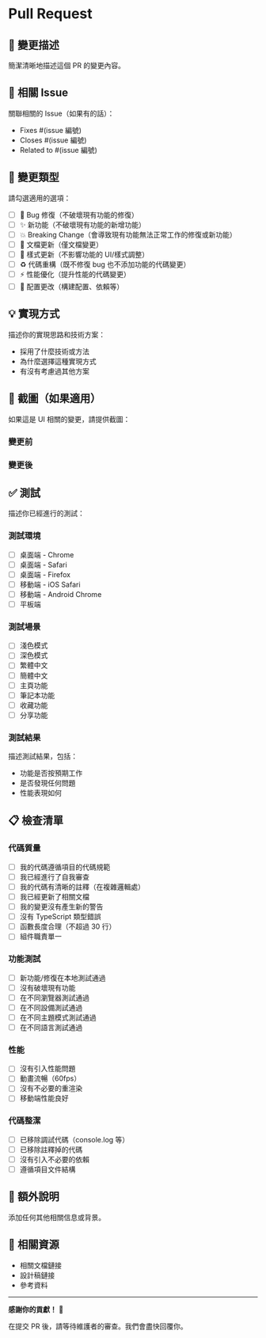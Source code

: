 # Pull Request

## 📝 變更描述

簡潔清晰地描述這個 PR 的變更內容。

## 🎯 相關 Issue

關聯相關的 Issue（如果有的話）：

-   Fixes #(issue 編號)
-   Closes #(issue 編號)
-   Related to #(issue 編號)

## 🔧 變更類型

請勾選適用的選項：

-   [ ] 🐛 Bug 修復（不破壞現有功能的修復）
-   [ ] ✨ 新功能（不破壞現有功能的新增功能）
-   [ ] 💥 Breaking Change（會導致現有功能無法正常工作的修復或新功能）
-   [ ] 📝 文檔更新（僅文檔變更）
-   [ ] 🎨 樣式更新（不影響功能的 UI/樣式調整）
-   [ ] ♻️ 代碼重構（既不修復 bug 也不添加功能的代碼變更）
-   [ ] ⚡ 性能優化（提升性能的代碼變更）
-   [ ] 🔧 配置更改（構建配置、依賴等）

## 💡 實現方式

描述你的實現思路和技術方案：

-   採用了什麼技術或方法
-   為什麼選擇這種實現方式
-   有沒有考慮過其他方案

## 📸 截圖（如果適用）

如果這是 UI 相關的變更，請提供截圖：

### 變更前

<!-- 添加變更前的截圖 -->

### 變更後

<!-- 添加變更後的截圖 -->

## ✅ 測試

描述你已經進行的測試：

### 測試環境

-   [ ] 桌面端 - Chrome
-   [ ] 桌面端 - Safari
-   [ ] 桌面端 - Firefox
-   [ ] 移動端 - iOS Safari
-   [ ] 移動端 - Android Chrome
-   [ ] 平板端

### 測試場景

-   [ ] 淺色模式
-   [ ] 深色模式
-   [ ] 繁體中文
-   [ ] 簡體中文
-   [ ] 主頁功能
-   [ ] 筆記本功能
-   [ ] 收藏功能
-   [ ] 分享功能

### 測試結果

描述測試結果，包括：

-   功能是否按預期工作
-   是否發現任何問題
-   性能表現如何

## 📋 檢查清單

### 代碼質量

-   [ ] 我的代碼遵循項目的代碼規範
-   [ ] 我已經進行了自我審查
-   [ ] 我的代碼有清晰的註釋（在複雜邏輯處）
-   [ ] 我已經更新了相關文檔
-   [ ] 我的變更沒有產生新的警告
-   [ ] 沒有 TypeScript 類型錯誤
-   [ ] 函數長度合理（不超過 30 行）
-   [ ] 組件職責單一

### 功能測試

-   [ ] 新功能/修復在本地測試通過
-   [ ] 沒有破壞現有功能
-   [ ] 在不同瀏覽器測試通過
-   [ ] 在不同設備測試通過
-   [ ] 在不同主題模式測試通過
-   [ ] 在不同語言測試通過

### 性能

-   [ ] 沒有引入性能問題
-   [ ] 動畫流暢（60fps）
-   [ ] 沒有不必要的重渲染
-   [ ] 移動端性能良好

### 代碼整潔

-   [ ] 已移除調試代碼（console.log 等）
-   [ ] 已移除註釋掉的代碼
-   [ ] 沒有引入不必要的依賴
-   [ ] 遵循項目文件結構

## 📖 額外說明

添加任何其他相關信息或背景。

## 🔗 相關資源

-   相關文檔鏈接
-   設計稿鏈接
-   參考資料

---

**感謝你的貢獻！** 🙏

在提交 PR 後，請等待維護者的審查。我們會盡快回覆你。

